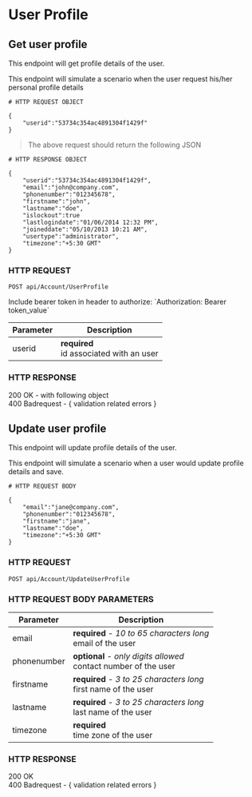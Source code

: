 # User Profile

## Get user profile

This endpoint will get profile details of the user.

This endpoint will simulate a scenario when the user request his/her personal profile details

```shell
# HTTP REQUEST OBJECT

{
	"userid":"53734c354ac4891304f1429f"
}
```

> The above request should return the following JSON

```shell
# HTTP RESPONSE OBJECT

{
	"userid":"53734c354ac4891304f1429f", 
	"email":"john@company.com", 
	"phonenumber":"012345678", 
	"firstname":"john", 
	"lastname":"doe", 
	"islockout":true 
	"lastlogindate":"01/06/2014 12:32 PM", 
	"joineddate":"05/10/2013 10:21 AM", 
	"usertype":"administrator", 
	"timezone":"+5:30 GMT" 
}
```

### HTTP REQUEST

`POST api/Account/UserProfile`

<aside class="notice">
Include bearer token in header to authorize: `Authorization: Bearer token_value`
</aside>

Parameter | Description 
-------------- | -------------- 
userid | **required** <br> id associated with an user

### HTTP RESPONSE

<aside class="success">
200 OK - with following object
</aside>

<aside class="warning">
400 Badrequest - { validation related errors }
</aside>

## Update user profile

This endpoint will update profile details of the user.

This endpoint will simulate a scenario when a user would update profile details and save.

```shell
# HTTP REQUEST BODY

{
	"email":"jane@company.com", 
	"phonenumber":"012345678", 
	"firstname":"jane", 
	"lastname":"doe",
	"timezone":"+5:30 GMT" 
}
```

### HTTP REQUEST

`POST api/Account/UpdateUserProfile`

### HTTP REQUEST BODY PARAMETERS

Parameter | Description 
-------------- | -------------- 
email | **required** <i>- 10 to 65 characters long</i> <br> email of the user
phonenumber | **optional** <i>- only digits allowed</i> <br> contact number of the user
firstname | **required** <i>- 3 to 25 characters long</i> <br> first name of the user
lastname  | **required** <i>- 3 to 25 characters long</i> <br> last name of the user
timezone | **required** <br> time zone of the user

### HTTP RESPONSE

<aside class="success">
200 OK
</aside>

<aside class="warning">
400 Badrequest - { validation related errors }
</aside>
